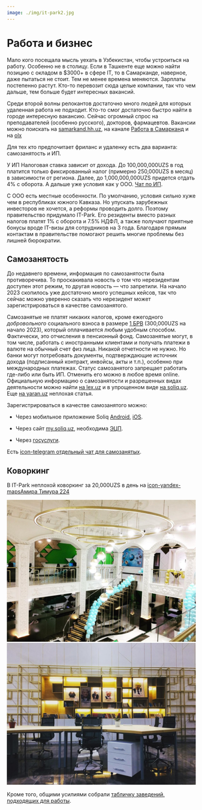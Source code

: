 ```yaml
---
image: ./img/it-park2.jpg
---
```


# Работа и бизнес

Мало кого посещала мысль уехать в Узбекистан, чтобы устроиться на работу.
Особенно не в столицу. Если в Ташкенте еще можно найти позицию с окладом в
$3000+ в сфере IT, то в Самарканде, наверное, даже пытаться не стоит. Тем не
менее времена меняются. Зарплаты постепенно растут. Кто-то перевозит сюда целые
компании, так что чем дальше, тем больше будет интересных вакансий.

Среди второй волны релокантов достаточно много людей для которых удаленная
работа не подходит. Кто-то смог достаточно быстро найти в городе интересную
вакансию. Сейчас огромный спрос на преподавателей (особенно русского), докторов,
фармацевтов. Вакансии можно поискать на
[samarkand.hh.uz](https://samarkand.hh.uz/), на канале
[Работа в Самарканд](https://t.me/samcityjobs) и на
[olx](https://www.olx.uz/d/rabota/samarkand/)

Для тех кто предпочитает фриланс и удаленку есть два варианта: самозанятость и
ИП.

У ИП Налоговая ставка зависит от дохода. До 100,000,000UZS в год платится только
фиксированный налог (примерно 250,000UZS в месяц) в зависимости от региона.
Далее, до 1,000,000,000UZS придется отдать 4% с оборота. А дальше уже условия
как у ООО. [Чат по ИП](https://t.me/YATT_UZ).

C ООО есть местные особенности. По умолчанию, условия сильно хуже чем в
республиках южного Кавказа. Но упускать зарубежных инвесторов не хочется, а
реформы проводить долго. Поэтому правительство придумало IT-Park. Его резиденты
вместо разных налогов платят 1% с оборота и 7.5% НДФЛ, а также получают приятные
бонусы вроде IT-визы для сотрудников на 3 года. Благодаря прямым контактам в
правительстве помогают решить многие проблемы без лишней бюрократии.

## Самозанятость

До недавнего времени, информация по самозанятости была противоречива. То
проскакивала новость о том что нерезидентам доступен этот режим, то другая
новость — что запретили. На начало 2023 скопилось уже достаточно много успешных
кейсов, так что сейчас можно уверенно сказать что нерезидент может
зарегистрироваться в качестве самозанятого.

Самозанятые не платят никаких налогов, кроме ежегодного _добровольного_
социального взноса в размере [1 БРВ](https://my.gov.uz/ru/mrzp/default/tab)
(300,000UZS на начало 2023), который оплачивается любым удобным способом.
Фактически, это отчисления в пенсионный фонд. Самозанятые могут, в том числе,
работать с иностранными клиентами и получать платежи в валюте на обычный счет
физ лица. Никакой отчетности не нужно. Но банки могут потребовать документы,
подтверждающие источник дохода (подписанный контракт, инвойсы, акты и т.п.),
особенно при международных платежах. Статус самозанятого запрещает работать
где-либо или быть ИП. Отменить его можно в любое время online. Официальную
информацию о самозанятости и разрешенных видах деятельности можно найти
[на lex.uz](https://lex.uz/docs/4849605) и в упрощенном виде
[на soliq.uz](https://soliq.uz/press-services/news/show/na-chto-obratit-vnimanie-pri-registratsii-v-kachestve-samozanyatogo?lang=ru).
Еще [на yaran.uz](https://yaran.uz/samozanyatye-lica-v-2021g/) неплохая статья.

Зарегистрироваться в качестве самозанятого можно:

- Через мобильное приложение Soliq
  [Android](https://play.google.com/store/apps/details?id=uz.soliq.mobile),
  [iOS](https://apps.apple.com/uz/app/soliq/id1518038410).

- Через сайт [my.soliq.uz](https://my.soliq.uz/main/), необходима
  [ЭЦП](../services/government.md#получение-эцп).

- Через [госуслуги](https://my.gov.uz/ru/service/491).

Есть
[icon-telegram отдельный чат для самозанятых](https://t.me/self_employment_uz).

## Коворкинг

В IT-Park неплохой коворкинг за 20,000UZS в день на
[icon-yandex-mapsАмира Тимура 224](https://yandex.uz/maps/org/it_park/167798656529/)

![IT-Park](img/it-park1.jpg) ![IT-Park](img/it-park2.jpg)

Кроме того, общими усилиями собрали
[табличку заведений, подходящих для работы](https://docs.google.com/spreadsheets/d/1IWz5-XmvrCZNRc4jXp7Bm9ZA0JYWGPcFFAgN2wDXwQI/edit?usp=sharing).
